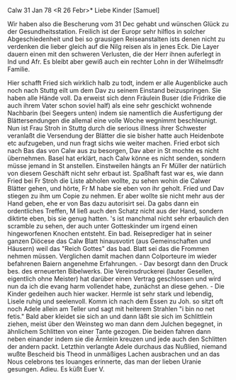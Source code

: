  Calw 31 Jan 78
 <R 26 Febr>*
Liebe Kinder [Samuel]

Wir haben also die Bescherung vom 31 Dec gehabt und wünschen Glück zu der Gesundheitsstation. Freilich ist der Europr sehr hilflos in solcher Abgeschiedenheit und bei so grausigen Reiseanstalten ists denen nicht zu verdenken die lieber gleich auf die Nilg reisen als in jenes Eck. 
Die Layer dauern einen mit den schweren Verlusten, die der Herr ihnen auferlegt in Ind und Afr. Es bleibt aber gewiß auch ein rechter Lohn in der Wilhelmsdfr Familie.

Hier schafft Fried sich wirklich halb zu todt, indem er alle Augenblicke auch noch nach Stuttg eilt um dem Dav zu seinem Einstand beizuspringen. Sie haben alle Hände voll. Da erweist sich denn Fräulein Buser (die Fridrike die auch ihrem Vater schon soviel half) als eine sehr geschickt wohnende Nachbarin (bei Seegers unten) indem sie namentlich die Ausfertigung der Blättersendungen die allemal eine volle Woche wegnimmt beschleunigt. Nun ist Frau Stroh in Stuttg durch die serious illness ihrer Schwester veranlaßt die Versendung der Blätter die sie bisher hatte auch Heidenbote etc aufzugeben, und nun fragt sichs wie weiter machen. Fried erbot sich nach Bas das von Calw aus zu besorgen, Dav aber in St mochte es nicht übernehmen. Basel hat erklärt, nach Calw könne es nicht senden, sondern müsse jemand in St anstellen. Einstweilen hängts an Fr Müller der natürlich von diesem Geschäft nicht sehr erbaut ist. Spaßhaft fast war es, wie dann Fried bei Fr Stroh die Liste abholen wollte, zu sehen wohin die Calwer Blätter gehen, und hörte, Fr M habe sie eben von ihr geholt. Fried und Dav stiegen zu ihm um Copie zu nehmen. Er aber wollte sie nicht mehr aus der Hand geben, ehe er von Bas dazu autorisirt sei. Da gabs dann ein ordentliches Treffen, M ließ auch den Schatz nicht aus der Hand, sondern diktirte eben, bis sie genug hatten. 's ist manchmal nicht sehr erbaulich den scramble zu sehen, der auch unter Gotteskinder um irgend einen hingeworfenen Knochen entsteht. Ein bad. Reiseprediger hat in seiner ganzen Diöcese das Calw Blatt hinausvotirt (aus Gemeinschaften und Häusern) weil das "Reich Gottes" das bad. Blatt sei das die Frommen nehmen müssen. Verglichen damit machen dann Colporteure im wieder befahrenen Baiern angenehme Erfahrungen. - Dav besorgt dann den Druck bes. des erneuerten Bibelwerks. Die Vereinsdruckerei (lauter Gesellen, eigentlich ohne Meister) hat darüber einen Vertrag geschlossen und wird nun da ich die evang harm vollendet habe, zunächst an diese gehen. - Die Kinder gedeihen auch hier wacker. Hermle ist sehr stark und lebendig, Lisele ruhig und seelenvoll. Komm ich nach dem Essen zu Joh. so sitzt oft noch Adele allein am Teller und sagt mit heiterem Strahlen "i bin no net fetis." Bald aber kleidet sie sich an und dann läßt sie sich im Schlittlein ziehen, meist über den Weinsteg wo man dann dem Julchen begegnet, in ähnlichem Schlitten von einer Tante gezogen. Die beiden fahren dann neben einander indem sie die Ärmlein kreuzen und jede auch den Schlitten der andern packt. Letzthin verlangte Adele durchaus das Nußlied, niemand wußte Bescheid bis Theod in unmäßiges Lachen ausbrachen und an das Nous celebrons tes louanges erinnerte, das man der lieben Uranie gesungen. 
 Adieu. Es küßt Euer V.
